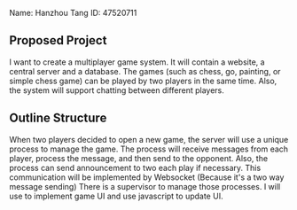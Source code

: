 Name: Hanzhou Tang        ID:   47520711

## Proposed Project
I want to create a multiplayer game system. It will contain a website, a central server and a database.
The games (such as chess, go, painting, or simple chess game) can be played by two players in the same time. 
Also, the system will support chatting between different players.

## Outline Structure
When two players decided to open a new game, the server will use a unique process to manage the game. 
The process will receive messages from each player, process the message, and then send to the opponent.
Also, the process can send announcement to two each play if necessary.
This communication will be implemented by Websocket (Because it's a two way message sending)
There is a supervisor to manage those processes.
I will use <canvas> to implement game UI and use javascript to update UI.
